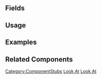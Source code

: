 <languages></languages> <translate>

## Fields

## Usage

## Examples

## Related Components

</translate>

[Category:ComponentStubs](Category:ComponentStubs "wikilink") [Look
At](Category:Components{{#translation:}} "wikilink") [Look
At](Category:Components:Transform:Drivers{{#translation:}} "wikilink")
